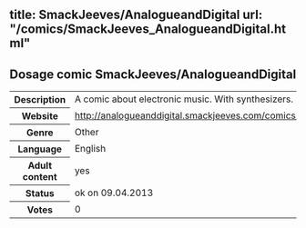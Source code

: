 title: SmackJeeves/AnalogueandDigital
url: "/comics/SmackJeeves_AnalogueandDigital.html"
---
Dosage comic SmackJeeves/AnalogueandDigital
-----------------------------------------

<table class="comicinfo">
<tr>
<th>Description</th><td>A comic about electronic music. With synthesizers.</td>
</tr>
<tr>
<th>Website</th><td><a href="http://analogueanddigital.smackjeeves.com/comics/">http://analogueanddigital.smackjeeves.com/comics/</a></td>
</tr>
<tr>
<th>Genre</th><td>Other</td>
</tr>
<tr>
<th>Language</th><td>English</td>
</tr>
<tr>
<th>Adult content</th><td>yes</td>
</tr>
<tr>
<th>Status</th><td>ok on 09.04.2013</td>
</tr>
<tr>
<th>Votes</th><td>0</div></td>
</tr>
</table>
